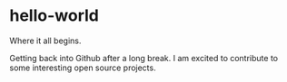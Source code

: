 # hello-world
Where it all begins.

Getting back into Github after a long break. I am excited to contribute to some interesting open source projects.
